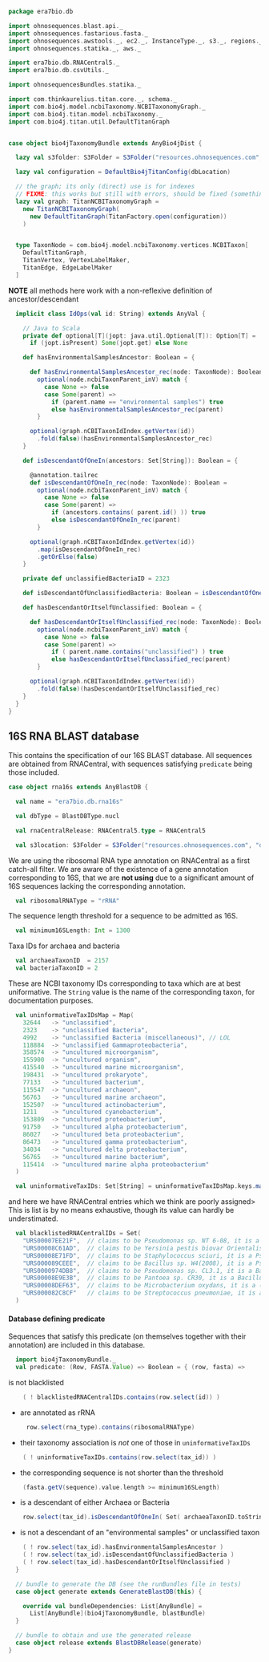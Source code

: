 
```scala
package era7bio.db

import ohnosequences.blast.api._
import ohnosequences.fastarious.fasta._
import ohnosequences.awstools._, ec2._, InstanceType._, s3._, regions._
import ohnosequences.statika._, aws._

import era7bio.db.RNACentral5._
import era7bio.db.csvUtils._

import ohnosequencesBundles.statika._

import com.thinkaurelius.titan.core._, schema._
import com.bio4j.model.ncbiTaxonomy.NCBITaxonomyGraph._
import com.bio4j.titan.model.ncbiTaxonomy._
import com.bio4j.titan.util.DefaultTitanGraph


case object bio4jTaxonomyBundle extends AnyBio4jDist {

  lazy val s3folder: S3Folder = S3Folder("resources.ohnosequences.com", "16s/bio4j-taxonomy/")

  lazy val configuration = DefaultBio4jTitanConfig(dbLocation)

  // the graph; its only (direct) use is for indexes
  // FIXME: this works but still with errors, should be fixed (something about transactions)
  lazy val graph: TitanNCBITaxonomyGraph =
    new TitanNCBITaxonomyGraph(
      new DefaultTitanGraph(TitanFactory.open(configuration))
    )


  type TaxonNode = com.bio4j.model.ncbiTaxonomy.vertices.NCBITaxon[
    DefaultTitanGraph,
    TitanVertex, VertexLabelMaker,
    TitanEdge, EdgeLabelMaker
  ]
```

**NOTE** all methods here work with a non-reflexive definition of ancestor/descendant

```scala
  implicit class IdOps(val id: String) extends AnyVal {

    // Java to Scala
    private def optional[T](jopt: java.util.Optional[T]): Option[T] =
      if (jopt.isPresent) Some(jopt.get) else None

    def hasEnvironmentalSamplesAncestor: Boolean = {

      def hasEnvironmentalSamplesAncestor_rec(node: TaxonNode): Boolean =
        optional(node.ncbiTaxonParent_inV) match {
          case None => false
          case Some(parent) =>
            if (parent.name == "environmental samples") true
            else hasEnvironmentalSamplesAncestor_rec(parent)
        }

      optional(graph.nCBITaxonIdIndex.getVertex(id))
        .fold(false)(hasEnvironmentalSamplesAncestor_rec)
    }

    def isDescendantOfOneIn(ancestors: Set[String]): Boolean = {

      @annotation.tailrec
      def isDescendantOfOneIn_rec(node: TaxonNode): Boolean =
        optional(node.ncbiTaxonParent_inV) match {
          case None => false
          case Some(parent) =>
            if (ancestors.contains( parent.id() )) true
            else isDescendantOfOneIn_rec(parent)
        }

      optional(graph.nCBITaxonIdIndex.getVertex(id))
        .map(isDescendantOfOneIn_rec)
        .getOrElse(false)
    }

    private def unclassifiedBacteriaID = 2323

    def isDescendantOfUnclassifiedBacteria: Boolean = isDescendantOfOneIn( Set(unclassifiedBacteriaID.toString) )

    def hasDescendantOrItselfUnclassified: Boolean = {

      def hasDescendantOrItselfUnclassified_rec(node: TaxonNode): Boolean =
        optional(node.ncbiTaxonParent_inV) match {
          case None => false
          case Some(parent) =>
            if ( parent.name.contains("unclassified") ) true
            else hasDescendantOrItselfUnclassified_rec(parent)
        }

      optional(graph.nCBITaxonIdIndex.getVertex(id))
        .fold(false)(hasDescendantOrItselfUnclassified_rec)
    }
  }
}
```


## 16S RNA BLAST database

This contains the specification of our 16S BLAST database. All sequences are obtained from RNACentral, with sequences satisfying `predicate` being those included.


```scala
case object rna16s extends AnyBlastDB {

  val name = "era7bio.db.rna16s"

  val dbType = BlastDBType.nucl

  val rnaCentralRelease: RNACentral5.type = RNACentral5

  val s3location: S3Folder = S3Folder("resources.ohnosequences.com", "db/rna16s/")
```

We are using the ribosomal RNA type annotation on RNACentral as a first catch-all filter. We are aware of the existence of a gene annotation corresponding to 16S, that we are **not using** due to a significant amount of 16S sequences lacking the corresponding annotation.

```scala
  val ribosomalRNAType = "rRNA"
```

The sequence length threshold for a sequence to be admitted as 16S.

```scala
  val minimum16SLength: Int = 1300
```

Taxa IDs for archaea and bacteria

```scala
  val archaeaTaxonID  = 2157
  val bacteriaTaxonID = 2
```

These are NCBI taxonomy IDs corresponding to taxa which are at best uniformative. The `String` value is the name of the corresponding taxon, for documentation purposes.

```scala
  val uninformativeTaxIDsMap = Map(
    32644   -> "unclassified",
    2323    -> "unclassified Bacteria",
    4992    -> "unclassified Bacteria (miscellaneous)", // LOL
    118884  -> "unclassified Gammaproteobacteria",
    358574  -> "uncultured microorganism",
    155900  -> "uncultured organism",
    415540  -> "uncultured marine microorganism",
    198431  -> "uncultured prokaryote",
    77133   -> "uncultured bacterium",
    115547  -> "uncultured archaeon",
    56763   -> "uncultured marine archaeon",
    152507  -> "uncultured actinobacterium",
    1211    -> "uncultured cyanobacterium",
    153809  -> "uncultured proteobacterium",
    91750   -> "uncultured alpha proteobacterium",
    86027   -> "uncultured beta proteobacterium",
    86473   -> "uncultured gamma proteobacterium",
    34034   -> "uncultured delta proteobacterium",
    56765   -> "uncultured marine bacterium",
    115414  -> "uncultured marine alpha proteobacterium"
  )

  val uninformativeTaxIDs: Set[String] = uninformativeTaxIDsMap.keys.map(_.toString).toSet
```

and here we have RNACentral entries which we think are poorly assigned> This is list is by no means exhaustive, though its value can hardly be understimated.

```scala
  val blacklistedRNACentralIDs = Set(
    "URS00007EE21F",  // claims to be Pseudomonas sp. NT 6-08, it is a Staph aureus
    "URS00008C61AD",  // claims to be Yersinia pestis biovar Orientalis str. AS200901509, it is a Staph aureus
    "URS00008E71FD",  // claims to be Staphylococcus sciuri, it is a Pseudomonas
    "URS000089CEEE",  // claims to be Bacillus sp. W4(2008), it is a Pseudomonas
    "URS0000974DB8",  // claims to be Pseudomonas sp. CL3.1, it is a Bacillus
    "URS00008E9E3B",  // claims to be Pantoea sp. CR30, it is a Bacillus
    "URS00008DEF63",  // claims to be Microbacterium oxydans, it is a (fragment of) Bacillus
    "URS000082C8CF"   // claims to be Streptococcus pneumoniae, it is a Bacillus plus some chimeric sequence
  )
```


#### Database defining predicate

Sequences that satisfy this predicate (on themselves together with their annotation) are included in this database.


```scala
  import bio4jTaxonomyBundle._
  val predicate: (Row, FASTA.Value) => Boolean = { (row, fasta) =>
```

is not blacklisted

```scala
    ( ! blacklistedRNACentralIDs.contains(row.select(id)) )                                             &&
```

- are annotated as rRNA

```scala
     row.select(rna_type).contains(ribosomalRNAType)                                                    &&
```

- their taxonomy association is *not* one of those in `uninformativeTaxIDs`

```scala
    ( ! uninformativeTaxIDs.contains(row.select(tax_id)) )                                              &&
```

- the corresponding sequence is not shorter than the threshold

```scala
    (fasta.getV(sequence).value.length >= minimum16SLength)                                             &&
```

- is a descendant of either Archaea or Bacteria

```scala
    row.select(tax_id).isDescendantOfOneIn( Set( archaeaTaxonID.toString, bacteriaTaxonID.toString ) )  &&
```

- is not a descendant of an "environmental samples" or unclassified taxon

```scala
    ( ! row.select(tax_id).hasEnvironmentalSamplesAncestor )                                            &&
    ( ! row.select(tax_id).isDescendantOfUnclassifiedBacteria )                                         &&
    ( ! row.select(tax_id).hasDescendantOrItselfUnclassified )
  }

  // bundle to generate the DB (see the runBundles file in tests)
  case object generate extends GenerateBlastDB(this) {

    override val bundleDependencies: List[AnyBundle] =
      List[AnyBundle](bio4jTaxonomyBundle, blastBundle)
  }

  // bundle to obtain and use the generated release
  case object release extends BlastDBRelease(generate)
}

```




[test/scala/runBundles.scala]: ../../test/scala/runBundles.scala.md
[test/scala/compats.scala]: ../../test/scala/compats.scala.md
[test/scala/Dbrna16s.scala]: ../../test/scala/Dbrna16s.scala.md
[main/scala/rna16s.scala]: rna16s.scala.md